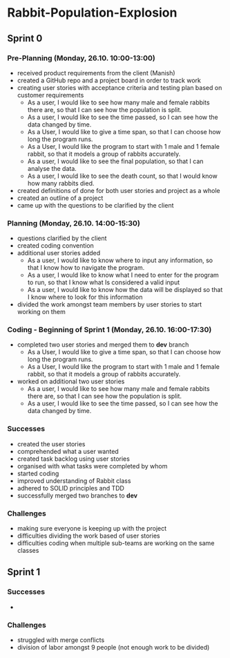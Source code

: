 # Rabbit-Population-Explosion

## Sprint 0

### Pre-Planning (Monday, 26.10. 10:00-13:00)
- received product requirements from the client (Manish)
- created a GitHub repo and a project board in order to track work
- creating user stories with acceptance criteria and testing plan based on customer requirements
  - As a user, I would like to see how many male and female rabbits there are, so that I can see how the population is split.
  - As a user, I would like to see the time passed, so I can see how the data changed by time.
  - As a User, I would like to give a time span, so that I can choose how long the program runs.
  - As a User, I would like the program to start with 1 male and 1 female rabbit, so that it models a group of rabbits accurately.
  - As a user, I would like to see the final population, so that I can analyse the data.
  - As a user, I would like to see the death count, so that I would know how many rabbits died.
- created definitions of done for both user stories and project as a whole
- created an outline of a project
- came up with the questions to be clarified by the client

### Planning (Monday, 26.10. 14:00-15:30)
- questions clarified by the client 
- created coding convention
- additional user stories added
  - As a user, I would like to know where to input any information, so that I know how to navigate the program.
  - As a user, I would like to know what I need to enter for the program to run, so that I know what Is considered a valid input
  - As a user, I would like to know how the data will be displayed so that I know where to look for this information
 - divided the work amongst team members by user stories to start working on them

### Coding - Beginning of Sprint 1 (Monday, 26.10. 16:00-17:30)
- completed two user stories and merged them to **dev** branch
  - As a User, I would like to give a time span, so that I can choose how long the program runs.
  - As a User, I would like the program to start with 1 male and 1 female rabbit, so that it models a group of rabbits accurately.
- worked on additional two user stories 
  - As a user, I would like to see how many male and female rabbits there are, so that I can see how the population is split.
  - As a user, I would like to see the time passed, so I can see how the data changed by time.

### Successes
- created the user stories
- comprehended what a user wanted
- created task backlog using user stories
- organised with what tasks were completed by whom
- started coding
- improved understanding of Rabbit class
- adhered to SOLID principles and TDD
- successfully merged two branches to **dev**

### Challenges
- making sure everyone is keeping up with the project
- difficulties dividing the work based of user stories
- difficulties coding when multiple sub-teams are working on the same classes


## Sprint 1

### Successes
- 


### Challenges
- struggled with merge conflicts
- division of labor amongst 9 people (not enough work to be divided)
